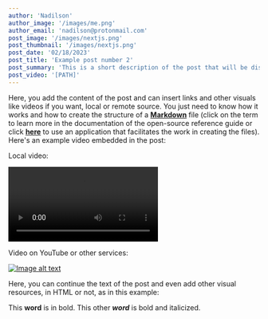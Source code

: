 ```yaml
---
author: 'Nadilson'
author_image: '/images/me.png'
author_email: 'nadilson@protonmail.com'
post_image: '/images/nextjs.png'
post_thumbnail: '/images/nextjs.png'
post_date: '02/18/2023'
post_title: 'Example post number 2'
post_summary: 'This is a short description of the post that will be displayed to the user'
post_video: '[PATH]'
---
```


Here, you add the content of the post and can insert links and other visuals like videos if you want, local or remote source. You just need to know how it works and how to create the structure of a **[Markdown](https://www.markdownguide.org/getting-started/)** file (click on the term to learn more in the documentation of the open-source reference guide or click **[here](https://markdownmonster.west-wind.com/)** to use an application that facilitates the work in creating the files). Here's an example video embedded in the post:

Local video:

 <video controls class="relative z-10 w-auto min-w-full min-h-full max-w-none aspect-auto">
    <source src="YOUR_VIDEO_PATH_HERE" type="video/mp4" />
    Your browser does not support the display of videos.
</video>

Video on YouTube or other services:

[![Image alt text](https://img.youtube.com/vi/vZaldeUg6D0/0.jpg)](https://www.youtube.com/watch?v=vZaldeUg6D0)


Here, you can continue the text of the post and even add other visual resources, in HTML or not, as in this example:

This **word** is in bold. This other <em>**word**</em> is bold and italicized.
